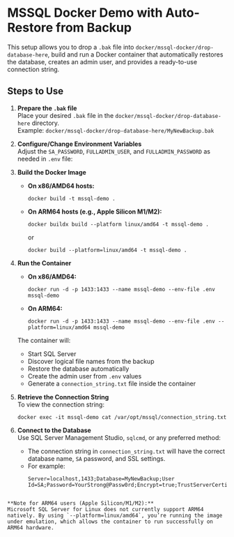 # MSSQL Docker Demo with Auto-Restore from Backup

This setup allows you to drop a `.bak` file into `docker/mssql-docker/drop-database-here`, build and run a Docker container that automatically restores the database, creates an admin user, and provides a ready-to-use connection string.

## Steps to Use

1. **Prepare the `.bak` file**  
   Place your desired `.bak` file in the `docker/mssql-docker/drop-database-here` directory.  
   Example: `docker/mssql-docker/drop-database-here/MyNewBackup.bak`

2. **Configure/Change Environment Variables**  
   Adjust the `SA_PASSWORD`, `FULLADMIN_USER`, and `FULLADMIN_PASSWORD` as needed in `.env` file:

3. **Build the Docker Image**  
   - **On x86/AMD64 hosts:**
     ```
     docker build -t mssql-demo .
     ```
   
   - **On ARM64 hosts (e.g., Apple Silicon M1/M2):**
     ```
     docker buildx build --platform linux/amd64 -t mssql-demo .
     ```
     or
     ```
     docker build --platform=linux/amd64 -t mssql-demo .
     ```

4. **Run the Container**  
   - **On x86/AMD64:**
     ```
     docker run -d -p 1433:1433 --name mssql-demo --env-file .env mssql-demo
     ```
   
   - **On ARM64:**
     ```
     docker run -d -p 1433:1433 --name mssql-demo --env-file .env --platform=linux/amd64 mssql-demo
     ```

   The container will:
   - Start SQL Server
   - Discover logical file names from the backup
   - Restore the database automatically
   - Create the admin user from `.env` values
   - Generate a `connection_string.txt` file inside the container

5. **Retrieve the Connection String**  
   To view the connection string:
   ```
   docker exec -it mssql-demo cat /var/opt/mssql/connection_string.txt
   ```

6. **Connect to the Database**  
   Use SQL Server Management Studio, `sqlcmd`, or any preferred method:
   - The connection string in `connection_string.txt` will have the correct database name, `SA` password, and SSL settings.
   - For example:
     ```
     Server=localhost,1433;Database=MyNewBackup;User Id=SA;Password=YourStrong@Passw0rd;Encrypt=true;TrustServerCertificate=true;
     ```

```

**Note for ARM64 users (Apple Silicon/M1/M2):**  
Microsoft SQL Server for Linux does not currently support ARM64 natively. By using `--platform=linux/amd64`, you’re running the image under emulation, which allows the container to run successfully on ARM64 hardware.